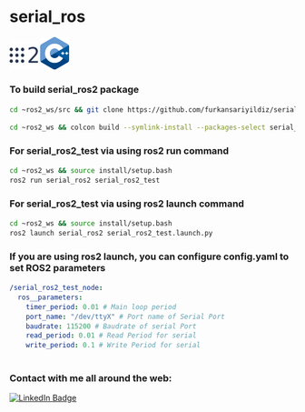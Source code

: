 # serial_ros
<p align="left">
  <img src="documents/ros2.png" style="width: 10%; height: 10%"/>
  <img src="documents/cpp.png" style="width: 10%; height: 10%"/>
</p>

### To build serial_ros2 package

```bash
cd ~ros2_ws/src && git clone https://github.com/furkansariyildiz/serial_ros.gitgit
```

```bash
cd ~ros2_ws && colcon build --symlink-install --packages-select serial_ros2
```

### For serial_ros2_test via using ros2 run command
```bash
cd ~ros2_ws && source install/setup.bash
ros2 run serial_ros2 serial_ros2_test
```

### For serial_ros2_test via using ros2 launch command
```bash
cd ~ros2_ws && source install/setup.bash
ros2 launch serial_ros2 serial_ros2_test.launch.py
```

### If you are using ros2 launch, you can configure config.yaml to set ROS2 parameters
```yaml
/serial_ros2_test_node:
  ros__parameters:
    timer_period: 0.01 # Main loop period
    port_name: "/dev/ttyX" # Port name of Serial Port
    baudrate: 115200 # Baudrate of serial Port 
    read_period: 0.01 # Read Period for serial
    write_period: 0.1 # Write Period for serial
    
```

### Contact with me all around the web:
[![LinkedIn Badge](https://img.shields.io/badge/LinkedIn-Profile-informational?style=flat&logo=linkedin&logoColor=white&color=0D76A8)](https://www.linkedin.com/in/furkan-sariyildiz/)
